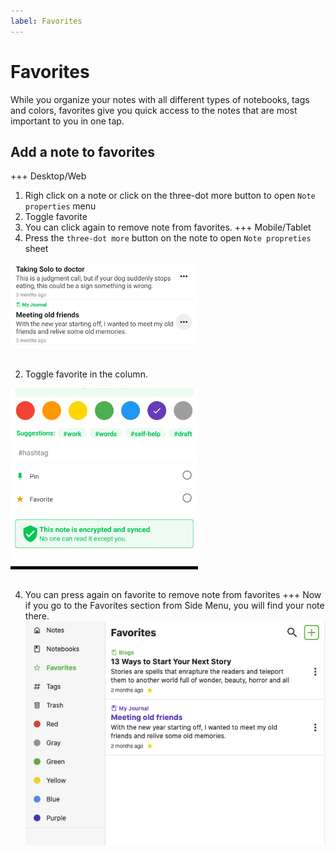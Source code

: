 ```yaml
---
label: Favorites
---
```

# Favorites 

While you organize your notes with all different types of notebooks, tags and colors, favorites give you quick access to the notes that are most important to you in one tap.

## Add a note to favorites
+++ Desktop/Web
1. Righ click on a note or click on the three-dot more button to open `Note properties` menu
2. Toggle favorite
3. You can click again to remove note from favorites.
   +++ Mobile/Tablet
1. Press the `three-dot more` button on the note to open `Note propreties` sheet

<img style="width:300px;margin-bottom:15px" src="../static/color_note_step_1.jpg" alt="Click on the more button on right side of note."/>

2. Toggle favorite in the column.

<img style="width:300px;margin-bottom:15px" src="../static/favorite_note.jpg" alt="Toggle favorite in the column."/>

4. You can press again on favorite to remove note from favorites
   +++
Now if you go to the Favorites section from Side Menu, you will find your note there.
![](../static/favorites_page.png)